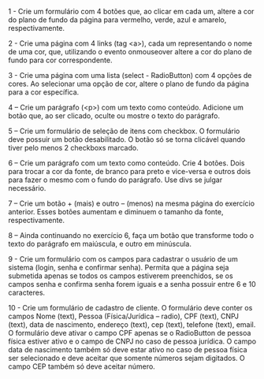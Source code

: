 1 - Crie um formulário com 4 botões que, ao clicar em cada um, altere a cor do plano de fundo da página para vermelho,
verde, azul e amarelo, respectivamente.

2 - Crie uma página com 4 links (tag &lt;a&gt;), cada um representando o nome de uma cor, que, utilizando o evento
onmouseover altere a cor do plano de fundo para cor correspondente.

3 - Crie uma página com uma lista (select - RadioButton) com 4 opções de cores. Ao selecionar uma opção de cor,
altere o plano de fundo da página para a cor específica.

4 – Crie um parágrafo (&lt;p&gt;) com um texto como conteúdo. Adicione um botão que, ao ser clicado, oculte ou mostre o
texto do parágrafo.

5 – Crie um formulário de seleção de itens com checkbox. O formulário deve possuir um botão desabilitado. O botão
só se torna clicável quando tiver pelo menos 2 checkboxs marcado.

6 – Crie um parágrafo com um texto como conteúdo. Crie 4 botões. Dois para trocar a cor da fonte, de branco para
preto e vice-versa e outros dois para fazer o mesmo com o fundo do parágrafo. Use divs se julgar necessário.

7 – Crie um botão + (mais) e outro – (menos) na mesma página do exercício anterior. Esses botões aumentam e
diminuem o tamanho da fonte, respectivamente.

8 – Ainda continuando no exercício 6, faça um botão que transforme todo o texto do parágrafo em maiúscula, e outro
em minúscula.

9 - Crie um formulário com os campos para cadastrar o usuário de um sistema (login, senha e confirmar senha). Permita
que a página seja submetida apenas se todos os campos estiverem preenchidos, se os campos senha e confirma senha
forem iguais e a senha possuir entre 6 e 10 caracteres.

10 - Crie um formulário de cadastro de cliente. O formulário deve conter os campos Nome (text), Pessoa (Física/Jurídica
– radio), CPF (text), CNPJ (text), data de nascimento, endereço (text), cep (text), telefone (text), email. O formulário
deve ativar o campo CPF apenas se o RadioButton de pessoa física estiver ativo e o campo de CNPJ no caso de pessoa
jurídica. O campo data de nascimento também só deve estar ativo no caso de pessoa física ser selecionado e deve aceitar
que somente números sejam digitados. O campo CEP também só deve aceitar número.
